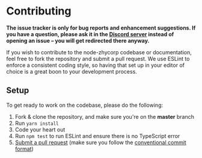 # Contributing

**The issue tracker is only for bug reports and enhancement suggestions. If you have a question, please ask it in the [Discord server](https://zhycorp.xyz/discord) instead of opening an issue – you will get redirected there anyway.**

If you wish to contribute to the node-zhycorp codebase or documentation, feel free to fork the repository and submit a
pull request. We use ESLint to enforce a consistent coding style, so having that set up in your editor of choice
is a great boon to your development process.

## Setup

To get ready to work on the codebase, please do the following:

1. Fork & clone the repository, and make sure you're on the **master** branch
2. Run `yarn install`
3. Code your heart out
4. Run `npm test` to run ESLint and ensure there is no TypeScript error
5. [Submit a pull request](https://github.com/zhycorp/node-zhycorp/compare) (make sure you follow the [conventional commit format](https://github.com/zhycorp/node-zhycorp/blob/master/.github/COMMIT_CONVENTION.md))